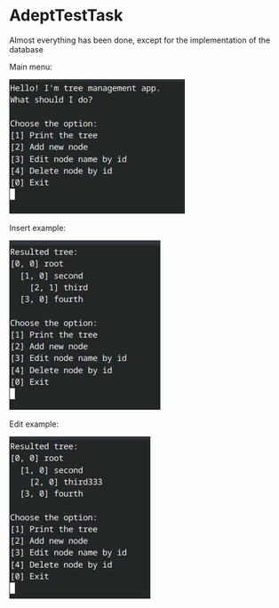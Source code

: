 # AdeptTestTask

Almost everything has been done, except for the implementation of the database

Main menu:

![Main menu](./img/Main%20menu.jpg)

Insert example:

![Insert example](./img/Insert%20example.jpg)

Edit example:

![Edit example](./img/Edit%20example.jpg)
